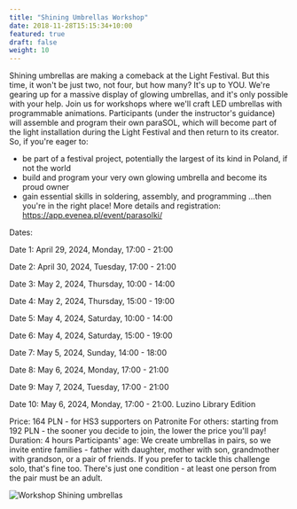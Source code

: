 ```yaml
---
title: "Shining Umbrellas Workshop"
date: 2018-11-28T15:15:34+10:00
featured: true
draft: false
weight: 10
---
```




Shining umbrellas are making a comeback at the Light Festival. But this time, it won't be just two, not four, but how many? It's up to YOU. We're gearing up for a massive display of glowing umbrellas, and it's only possible with your help.
Join us for workshops where we'll craft LED umbrellas with programmable animations. Participants (under the instructor's guidance) will assemble and program their own paraSOL, which will become part of the light installation during the Light Festival and then return to its creator.
So, if you're eager to:
 - be part of a festival project, potentially the largest of its kind in Poland, if not the world
 - build and program your very own glowing umbrella and become its proud owner
 - gain essential skills in soldering, assembly, and programming
...then you're in the right place!
More details and registration: https://app.evenea.pl/event/parasolki/

Dates:

Date 1: April 29, 2024, Monday, 17:00 - 21:00

Date 2: April 30, 2024, Tuesday, 17:00 - 21:00

Date 3: May 2, 2024, Thursday, 10:00 - 14:00

Date 4: May 2, 2024, Thursday, 15:00 - 19:00

Date 5: May 4, 2024, Saturday, 10:00 - 14:00

Date 6: May 4, 2024, Saturday, 15:00 - 19:00

Date 7: May 5, 2024, Sunday, 14:00 - 18:00

Date 8: May 6, 2024, Monday, 17:00 - 21:00

Date 9: May 7, 2024, Tuesday, 17:00 - 21:00

Date 10: May 6, 2024, Monday, 17:00 - 21:00. Luzino Library Edition


Price:
164 PLN - for HS3 supporters on Patronite
For others: starting from 192 PLN - the sooner you decide to join, the lower the price you'll pay!
Duration: 4 hours
Participants' age:
We create umbrellas in pairs, so we invite entire families - father with daughter, mother with son, grandmother with grandson, or a pair of friends. If you prefer to tackle this challenge solo, that's fine too. There's just one condition - at least one person from the pair must be an adult.

![Workshop Shining umbrellas](/images/workshops/parasolki.webp)
